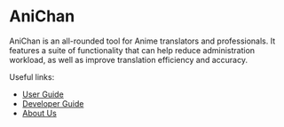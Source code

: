 
# AniChan

AniChan is an all-rounded tool for Anime translators and professionals. 
It features a suite of functionality that can help reduce administration workload, 
as well as improve translation efficiency and accuracy.


Useful links:
*   [User Guide](UserGuide.md)
*   [Developer Guide](DeveloperGuide.md)
*   [About Us](AboutUs.md)
